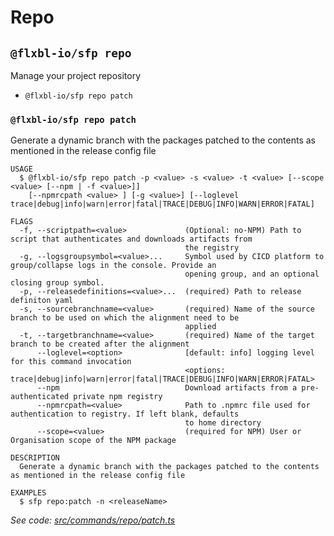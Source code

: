 # Repo

## `@flxbl-io/sfp repo`

Manage your project repository

* `@flxbl-io/sfp repo patch`

### `@flxbl-io/sfp repo patch`

Generate a dynamic branch with the packages patched to the contents as mentioned in the release config file

```
USAGE
  $ @flxbl-io/sfp repo patch -p <value> -s <value> -t <value> [--scope <value> [--npm | -f <value>]]
    [--npmrcpath <value> ] [-g <value>] [--loglevel trace|debug|info|warn|error|fatal|TRACE|DEBUG|INFO|WARN|ERROR|FATAL]

FLAGS
  -f, --scriptpath=<value>             (Optional: no-NPM) Path to script that authenticates and downloads artifacts from
                                       the registry
  -g, --logsgroupsymbol=<value>...     Symbol used by CICD platform to group/collapse logs in the console. Provide an
                                       opening group, and an optional closing group symbol.
  -p, --releasedefinitions=<value>...  (required) Path to release definiton yaml
  -s, --sourcebranchname=<value>       (required) Name of the source branch to be used on which the alignment need to be
                                       applied
  -t, --targetbranchname=<value>       (required) Name of the target branch to be created after the alignment
      --loglevel=<option>              [default: info] logging level for this command invocation
                                       <options: trace|debug|info|warn|error|fatal|TRACE|DEBUG|INFO|WARN|ERROR|FATAL>
      --npm                            Download artifacts from a pre-authenticated private npm registry
      --npmrcpath=<value>              Path to .npmrc file used for authentication to registry. If left blank, defaults
                                       to home directory
      --scope=<value>                  (required for NPM) User or Organisation scope of the NPM package

DESCRIPTION
  Generate a dynamic branch with the packages patched to the contents as mentioned in the release config file

EXAMPLES
  $ sfp repo:patch -n <releaseName>
```

_See code:_ [_src/commands/repo/patch.ts_](https://github.com/flxbl-io/sfp/blob/v37.0.1/src/commands/repo/patch.ts)
